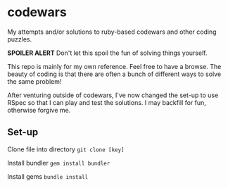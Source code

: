 # codewars

My attempts and/or solutions to ruby-based codewars and other coding puzzles.

**SPOILER ALERT**
Don't let this spoil the fun of solving things yourself.

This repo is mainly for my own reference. Feel free to have a browse. The beauty of coding is that there are often a bunch of different ways to solve the same problem!

After venturing outside of codewars, I've now changed the set-up to use RSpec so that I can play and test the solutions. I may backfill for fun, otherwise forgive me.  

## Set-up

Clone file into directory
`git clone [key]`

Install bundler
`gem install bundler`

Install gems
`bundle install`
